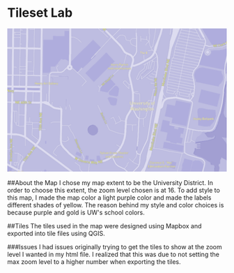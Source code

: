 # Tileset Lab

![map](img/map.PNG)

##About the Map
I chose my map extent to be the University District. In order to choose this extent, the zoom level chosen is at 16.
To add style to this map, I made the map color a light purple color and made the labels different shades of yellow.
The reason behind my style and color choices is because purple and gold is UW's school colors.

##Tiles
The tiles used in the map were designed using Mapbox and exported into tile files using QGIS.

###Issues
I had issues originally trying to get the tiles to show at the zoom level I wanted in my html file. I realized that this was due to not setting the max zoom level to a higher number when exporting the tiles.
